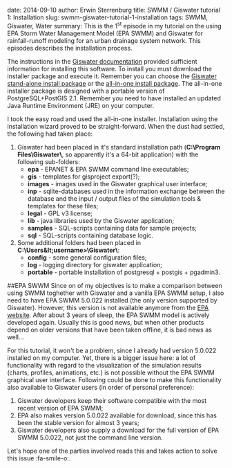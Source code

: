 date: 2014-09-10
author: Erwin Sterrenburg
title: SWMM / Giswater tutorial 1: Installation
slug: swmm-giswater-tutorial-1-installation
tags: SWMM, Giswater, Water
summary: This is the 1<sup>st</sup> episode in my tutorial on the using EPA Storm Water Management Model (EPA SWMM) and Giswater for rainfall-runoff modeling for an urban drainage system network. This episodes describes the installation process.

The instructions in the [Giswater documentation](http://www.giswater.org/print/book/export/html/17) provided sufficient information for installing this software. To install you must download the installer package and execute it. Remember you can choose the [Giswater stand-alone install package](http://download.giswater.org/giswater_stand-alone.exe) or the [all-in-one install package](http://download.giswater.org/giswater_all-in-one.exe). The all-in-one installer package is designed with a portable version of PostgreSQL+PostGIS 2.1. Remember you need to have installed an updated Java Runtime Environment (JRE) on your computer.

I took the easy road and used the all-in-one installer. Installation using the installation wizard proved to be straight-forward. When the dust had settled, the following had taken place:

1. Giswater had been placed in it's standard installation path (__C:\Program Files\Giswater\\__, so apparently it's a 64-bit application) with the following sub-folders:
    -  __epa__ - EPANET & EPA SWMM command line executables;
    -  __gis__ - templates for gisproject export(?);
    -  __images__ - images used in the Giswater graphical user interface;
    -  __inp__ - sqlite-databases used in the information exchange between the database and the input / output files of the simulation tools & templates for these files;
    -  __legal__ - GPL v3 license;
    -  __lib__ - java libraries used by the Giswater application;
    -  __samples__ - SQL-scripts containing data for sample projects;
    -  __sql__ - SQL-scripts containing database logic.
2. Some additional folders had been placed in __C:\Users\&lt;username&gt;\Giswater\\__:
    - __config__ - some general configuration files;
    - __log__ - logging directory for giswater application;
    - __portable__ - portable installation of postgresql + postgis + pgadmin3.

##EPA SWWM
Since on of my objectives is to make a comparison between using SWMM toghether with Giswater and a vanilla EPA SWMM setup, I also need to have EPA SWMM 5.0.022 installed (the only version supported by Giswater). However, this version is not available anymore from the [EPA website](http://www2.epa.gov/water-research/storm-water-management-model-swmm). After about 3 years of sleep, the EPA SWMM model is actively developed again. Usually this is good news, but when other products depend on older versions that have been taken offline, it is bad news as well...

For this tutorial, it won't be a problem, since I already had version 5.0.022 installed on my computer. Yet, there is a bigger issue here: a lot of functionality with regard to the visualization of the simulation results (charts, profiles, animations, etc.) is not possible without the EPA SWMM graphical user interface. Following could be done to make this functionality also available to Giswater users (in order of personal preference):

1. Giswater developers keep their software compatible with the most recent version of EPA SWMM;
2. EPA also makes version 5.0.022 available for download, since this has been the stable version for almost 3 years;
3. Giswater developers also supply a download for the full version of EPA SWMM 5.0.022, not just the command line version.

Let's hope one of the parties involved reads this and takes action to solve this issue :fa-smile-o:.
